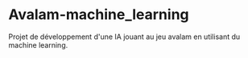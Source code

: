 # Avalam-machine_learning
Projet de développement d'une IA jouant au jeu avalam en utilisant du machine learning.
